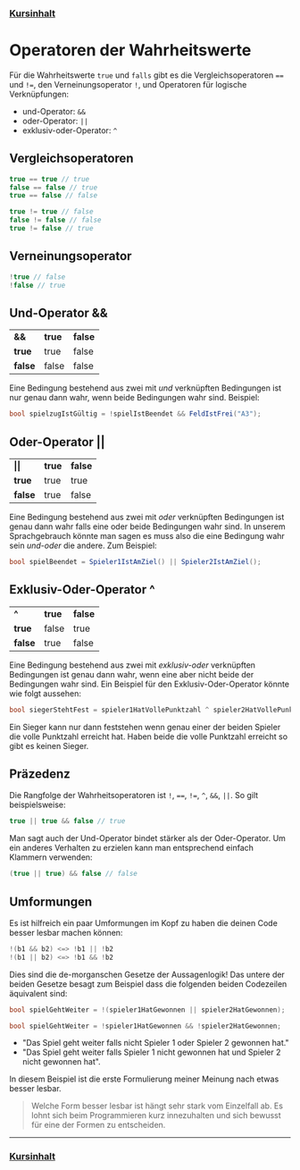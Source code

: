 ### [Kursinhalt](../README.md)

Operatoren der Wahrheitswerte
==============================

Für die Wahrheitswerte `true` und `falls` gibt es die Vergleichsoperatoren `==` und `!=`, den Verneinungsoperator `!`, und Operatoren für logische Verknüpfungen:

- und-Operator: `&&`
- oder-Operator: `||`
- exklusiv-oder-Operator: `^`

Vergleichsoperatoren
---------------------

```cs
true == true // true
false == false // true
true == false // false
```

```cs
true != true // false
false != false // false
true != false // true
```

Verneinungsoperator
--------------------

```cs
!true // false
!false // true
```


Und-Operator &&
-----------------

<table>
<tr>
    <td><b>&&<b></td>
    <td><b>true<b></td>
    <td><b>false<b></td>
</tr>
<tr>
    <td><b>true<b></td>
    <td>true</td>
    <td>false</td>
</tr>
<tr>
    <td><b>false<b></td>
    <td>false</td>
    <td>false</td>
</tr>
</table>

Eine Bedingung bestehend aus zwei mit *und* verknüpften Bedingungen ist nur genau dann wahr, wenn beide Bedingungen wahr sind. Beispiel:

```cs
bool spielzugIstGültig = !spielIstBeendet && FeldIstFrei("A3");
```

Oder-Operator ||
-----------------

<table>
<tr>
    <td><b>||<b></td>
    <td><b>true<b></td>
    <td><b>false<b></td>
</tr>
<tr>
    <td><b>true<b></td>
    <td>true</td>
    <td>true</td>
</tr>
<tr>
    <td><b>false<b></td>
    <td>true</td>
    <td>false</td>
</tr>
</table>

Eine Bedingung bestehend aus zwei mit *oder* verknüpften Bedingungen ist genau dann wahr falls eine oder beide Bedingungen wahr sind. In unserem Sprachgebrauch könnte man sagen es muss also die eine Bedingung wahr sein *und-oder* die andere. Zum Beispiel:

```cs
bool spielBeendet = Spieler1IstAmZiel() || Spieler2IstAmZiel();
```

Exklusiv-Oder-Operator ^
-------------------------

<table>
<tr>
    <td><b>^<b></td>
    <td><b>true<b></td>
    <td><b>false<b></td>
</tr>
<tr>
    <td><b>true<b></td>
    <td>false</td>
    <td>true</td>
</tr>
<tr>
    <td><b>false<b></td>
    <td>true</td>
    <td>false</td>
</tr>
</table>

Eine Bedingung bestehend aus zwei mit *exklusiv-oder* verknüpften Bedingungen ist genau dann wahr, wenn eine aber nicht beide der Bedingungen wahr sind. 
Ein Beispiel für den Exklusiv-Oder-Operator könnte wie folgt aussehen:

```cs
bool siegerStehtFest = spieler1HatVollePunktzahl ^ spieler2HatVollePunktZahl;
```

Ein Sieger kann nur dann feststehen wenn genau einer der beiden Spieler die volle Punktzahl erreicht hat. Haben beide die volle Punktzahl erreicht so gibt es keinen Sieger.

Präzedenz
---------

Die Rangfolge der Wahrheitsoperatoren ist `!`, `==`, `!=`, `^`, `&&`, `||`. So gilt beispielsweise:

```cs
true || true && false // true
```

Man sagt auch der Und-Operator bindet stärker als der Oder-Operator. Um ein anderes Verhalten zu erzielen kann man entsprechend einfach Klammern verwenden:

```cs
(true || true) && false // false
```

Umformungen
-----------

Es ist hilfreich ein paar Umformungen im Kopf zu haben die deinen Code besser lesbar machen können:

```cs
!(b1 && b2) <=> !b1 || !b2
!(b1 || b2) <=> !b1 && !b2
```

Dies sind die de-morganschen Gesetze der Aussagenlogik! Das untere der beiden Gesetze besagt zum Beispiel dass die folgenden beiden Codezeilen äquivalent sind:

```cs
bool spielGehtWeiter = !(spieler1HatGewonnen || spieler2HatGewonnen);
```

```cs
bool spielGehtWeiter = !spieler1HatGewonnen && !spieler2HatGewonnen;
```

-  "Das Spiel geht weiter falls nicht Spieler 1 oder Spieler 2 gewonnen hat."
- "Das Spiel geht weiter falls Spieler 1 nicht gewonnen hat und Spieler 2 nicht gewonnen hat".

In diesem Beispiel ist die erste Formulierung meiner Meinung nach etwas besser lesbar.

> Welche Form besser lesbar ist hängt sehr stark vom Einzelfall ab. Es lohnt sich beim Programmieren kurz innezuhalten und sich bewusst für eine der Formen zu entscheiden.

---

### [Kursinhalt](../README.md)
